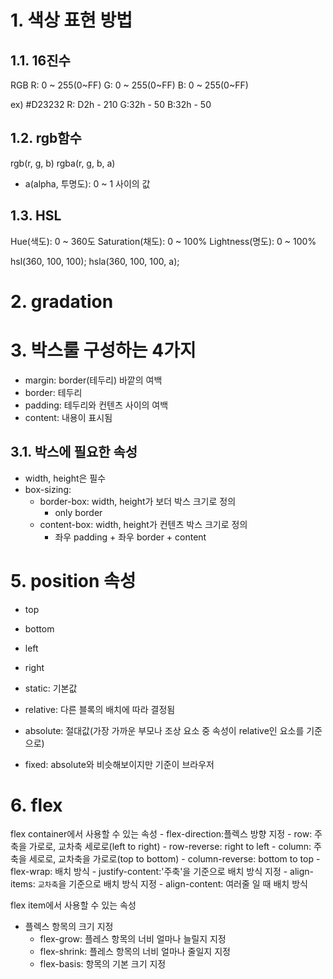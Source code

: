 # 1. 색상 표현 방법

## 1.1. 16진수

RGB
R: 0 ~ 255(0~FF)
G: 0 ~ 255(0~FF)
B: 0 ~ 255(0~FF)

ex) #D23232
R: D2h - 210
G:32h - 50
B:32h - 50 

## 1.2. rgb함수
rgb(r, g, b)
rgba(r, g, b, a)
- a(alpha, 투명도): 0 ~ 1 사이의 값
  

## 1.3. HSL

Hue(색도): 0 ~ 360도
Saturation(채도): 0 ~ 100%
Lightness(명도): 0 ~ 100%

hsl(360, 100, 100);
hsla(360, 100, 100, a);


# 2. gradation






# 3. 박스룰 구성하는 4가지

- margin: border(테두리) 바깥의 여백
- border: 테두리
- padding: 테두리와 컨텐츠 사이의 여백
- content: 내용이 표시됨

## 3.1. 박스에 필요한 속성

- width, height은 필수
- box-sizing:
  - border-box: width, height가 보더 박스 크기로 정의
    - only border
  - content-box: width, height가 컨텐츠 박스 크기로 정의
    - 좌우 padding + 좌우 border + content

# 5. position 속성

- top
- bottom
- left
- right


- static: 기본값
- relative: 다른 블록의 배치에 따라 결정됨
- absolute: 절대값(가장 가까운 부모나 조상 요소 중 속성이 relative인 요소를 기준으로)
- fixed: absolute와 비슷해보이지만 기준이 브라우저


# 6. flex

flex container에서 사용할 수 있는 속성
    - flex-direction:플렉스 방향 지정
      - row: 주축을 가로로, 교차축 세로로(left to right)
      - row-reverse: right to left
      - column: 주축을 세로로, 교차축을 가로로(top to bottom)
      - column-reverse: bottom to top
    - flex-wrap: 배치 방식
    - justify-content:'주축'을 기준으로 배치 방식 지정
    - align-items: `교차축`을 기준으로 배치 방식 지정
    - align-content: 여러줄 일 때 배치 방식

flex item에서 사용할 수 있는 속성
- 플렉스 항목의 크기 지정
  - flex-grow: 플레스 항목의 너비 얼마나 늘릴지 지정
  - flex-shrink: 플레스 항목의 너비 얼마나 줄일지 지정
  - flex-basis: 항목의 기본 크기 지정


